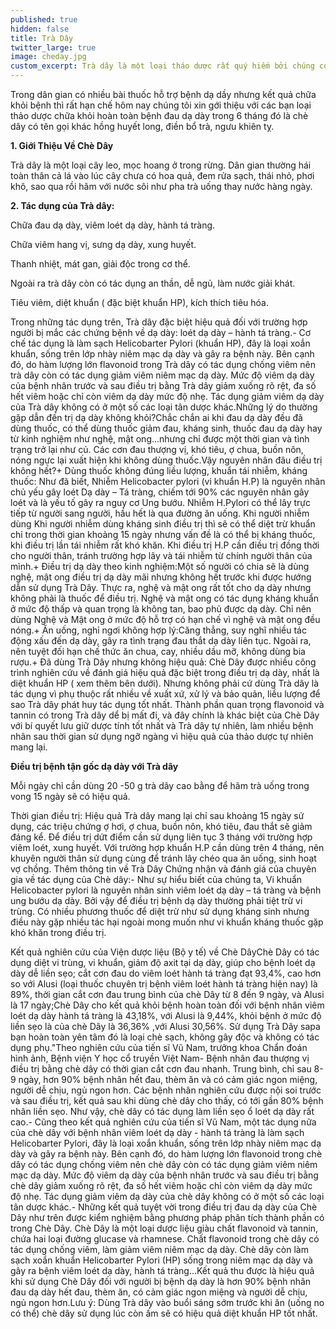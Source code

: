 ```yaml
---
published: true
hidden: false
title: Trà Dây
twitter_large: true
image: cheday.jpg
custom_excerpt: Trà dây là một loại tháo dược rất quý hiếm bởi chúng có khả năng tiêu diệt 100% vi khuẩn HP để bảo vệ chúng ta khỏi bệnh dạ dầy.
---
```


Trong dân gian có nhiều bài thuốc hỗ trợ bệnh dạ dầy nhưng kết quả chữa khỏi bệnh thì rất hạn chế hôm nay chúng tôi xin gới thiệu với các bạn loại thảo dược chữa khỏi hoàn toàn bệnh đau dạ dày trong 6 tháng đó là chè dây có tên gọi khác hồng huyết long, điền bổ trà, ngưu khiên tỵ.

**1. Giới Thiệu Về Chè Dây**

Trà dây là một loại cây leo, mọc hoang ở trong rừng. Dân gian thường hái toàn thân cả lá vào lúc cây chưa có hoa quả, đem rửa sạch, thái nhỏ, phơi khô, sao qua rồi hãm với nước sôi như pha trà uống thay nước hàng ngày.

**2. Tác dụng của Trà dây:**

Chữa đau dạ dày, viêm loét dạ dày, hành tá tràng.

Chữa viêm hang vị, sưng dạ dày, xung huyết.

Thanh nhiệt, mát gan, giải độc trong cơ thể.

Ngoài ra trà dây còn có tác dụng an thần, dễ ngủ, làm nước giải khát.

Tiêu viêm, diệt khuẩn ( đặc biệt khuẩn HP), kích thích tiêu hóa.

Trong những tác dụng trên, Trà dây đặc biệt hiệu quả đối với trường hợp người bị mắc các chứng bệnh về dạ dày: loét dạ dày – hành tá tràng.- Cơ chế tác dụng là làm sạch Helicobarter Pylori (khuẩn HP), đây là loại xoắn khuẩn, sống trên lớp nhày niêm mạc dạ dày và gây ra bệnh này. Bên cạnh đó, do hàm lượng lớn flavonoid trong Trà dây có tác dụng chống viêm nên trà dây còn có tác dụng giảm viêm niêm mạc dạ dày. Mức độ viêm dạ dày của bệnh nhân trước và sau điều trị bằng Trà dây giảm xuống rõ rệt, đa số hết viêm hoặc chỉ còn viêm dạ dày mức độ nhẹ. Tác dụng giảm viêm dạ dày của Trà dây không có ở một số các loại tân dược khác.Những lý do thường gặp dẫn đến trị dạ dày không khỏi?Chắc chắn ai khi đau dạ dày đều đã dùng thuốc, có thể dùng thuốc giảm đau, kháng sinh, thuốc đau dạ dày hay từ kinh nghiệm như nghệ, mật ong...nhưng chỉ được một thời gian và tình trạng trở lại như củ. Các cơn đau thượng vị, khó tiêu, ợ chua, buồn nôn, nóng ngực lại xuất hiện khi không dùng thuốc.Vậy nguyên nhân đâu điều trị không hết?+ Dùng thuốc không đúng liều lượng, khuẩn tái nhiễm, kháng thuốc: Như đã biết, Nhiễm Helicobacter pylori (vi khuẩn H.P) là nguyên nhân chủ yếu gây loét Dạ dày – Tá tràng, chiếm tới 90% các nguyên nhân gây loét và là yếu tố gây ra nguy cơ Ung bướu. Nhiễm H.Pylori có thể lây trực tiếp từ người sang người, hầu hết là qua đường ăn uống. Khi người nhiễm dùng Khi người nhiễm dùng kháng sinh điều trị thì sẽ có thể diệt trừ khuẩn chỉ trong thời gian khoảng 15 ngày nhưng vấn đề là có thể bị kháng thuốc, khi điều trị lần tái nhiễm rất khó khăn. Khi điều trị H.P cần điều trị đồng thời cho người thân, tránh trường hợp lây và tái nhiễm từ chính người thân của mình.+ Điều trị dạ dày theo kinh nghiệm:Một số người có chia sẽ là dùng nghệ, mật ong điều trị dạ dày mãi nhưng không hết trước khi được hướng dẫn sử dụng Trà Dây. Thực ra, nghệ và mật ong rất tốt cho dạ dày nhưng không phải là thuốc để điều trị. Nghệ và mật ong có tác dụng kháng khuẩn ở mức độ thấp và quan trọng là không tan, bao phủ được dạ dày. Chỉ nên dùng Nghệ và Mật ong ở mức độ hỗ trợ có hạn chế vì nghệ và mật ong đều nóng.+ Ăn uống, nghỉ ngơi không hợp lý:Căng thẳng, suy nghĩ nhiều tác động xấu đến dạ dày, gây ra tình trạng đau thắt dạ dày liên tục. Ngoài ra, nên tuyệt đối hạn chế thức ăn chua, cay, nhiều dầu mỡ, không dùng bia rượu.+ Đã dùng Trà Dây nhưng không hiệu quả:
Chè Dây được nhiều công trình nghiên cứu về đánh giá hiệu quả đặc biệt trong điều trị dạ dày, nhất là diệt khuẩn HP ( xem thêm bên dưới). Nhưng không phải cứ dùng Trà dây là tác dụng vì phụ thuộc rất nhiều về xuất xứ, xử lý và bảo quản, liều lượng để sao Trà dây phát huy tác dụng tốt nhất. Thành phần quan trọng flavonoid và tannin có trong Trà dây dể bị mất đi, và đây chính là khác biệt của Chè Dây với bí quyết lưu giữ dược tính tốt nhất và Trà dây tự nhiên, làm nhiều bệnh nhân sau thời gian sử dụng ngỡ ngàng vì hiệu quả của thảo dược tự nhiên mang lại.

**Điều trị bệnh tận gốc dạ dày với Trà dây**

Mỗi ngày chỉ cần dùng 20 -50 g trà dây cao bằng để hãm trà uống trong vong 15 ngày sẽ có hiệu quả.

Thời gian điều trị: Hiệu quả Trà dây mang lại chỉ sau khoảng 15 ngày sử dụng, các triệu chứng ợ hơi, ợ chua, buồn nôn, khó tiêu, đau thắt sẽ giảm đáng kể. Để điều trị dứt điểm cần sử dụng liên tục 3 tháng với trường hợp viêm loét, xung huyết. Với trường hợp khuẩn H.P cần dùng trên 4 tháng, nên khuyên người thân sử dụng cùng để tránh lây chéo qua ăn uống, sinh hoạt vợ chồng. Thêm thông tin về Trà Dây Chứng nhận và đánh giá của chuyên gia về tác dụng của Chè dây:- Như sự hiểu biết của chúng ta, Vi khuẩn Helicobacter pylori là nguyên nhân sinh viêm loét dạ dày – tá tràng và bệnh ung bướu dạ dày. Bởi vậy để điều trị bệnh dạ dày thường phải tiệt trừ vi trùng. Có nhiều phương thuốc để diệt trừ như sử dụng kháng sinh nhưng điều này gặp nhiều tác hại ngoài mong muốn như vi khuẩn kháng thuốc gặp khó khăn trong điều trị.

Kết quả nghiên cứu của Viện dược liệu (Bộ y tế) về Chè DâyChè Dây có tác dụng diệt vi trùng, vi khuẩn, giảm độ axit tại dạ dày, giúp cho bệnh loét dạ dày dễ liền sẹo; cắt cơn đau do viêm loét hành tá tràng đạt 93,4%, cao hơn so với Alusi (loại thuốc chuyên trị bệnh viêm loét hành tá tràng hiện nay) là 89%, thời gian cắt cơn đau trung bình của chè Dây từ 8 đến 9 ngày, và Alusi là 17 ngày;Chè Dây cho kết quả khỏi bệnh hoàn toàn đối với bệnh nhân viêm loét dạ dày hành tá tràng là 43,18%, với Alusi là 9,44%, khỏi bệnh ở mức độ liền sẹo là của chè Dây là 36,36% ,với Alusi 30,56%. Sử dụng Trà Dây sapa bạn hoàn toàn yên tâm đó là loại chè sạch, không gây độc và không có tác dụng phụ."Theo nghiên cứu của tiến sĩ Vũ Nam, trưởng khoa Chẩn đoán hình ảnh,  Bệnh viện Y học cổ truyền Việt Nam- Bệnh nhân đau thượng vị điều trị  bằng chè dây có thời gian cắt cơn đau nhanh. Trung bình, chỉ sau 8-9  ngày, hơn 90% bệnh nhân hết đau, thèm ăn và có cảm giác ngon miệng,  người dễ chịu, ngủ ngon hơn. Các bệnh nhân nghiên cứu được nội soi trước  và sau điều trị, kết quả sau khi dùng chè dây cho thấy, có tới gần 80%  bệnh nhân liền sẹo. Như vậy, chè dây có tác dụng làm liền sẹo ổ loét dạ  dày rất cao.- Cũng theo kết quả nghiên cứu của tiến sĩ Vũ Nam, một tác dụng nữa của  chè dây với bệnh nhân viêm loét dạ dày - hành tá tràng là làm sạch  Helicobarter Pylori, đây là loại xoắn khuẩn, sống trên lớp nhày niêm mạc  dạ dày và gây ra bệnh này. Bên cạnh đó, do hàm lượng lớn flavonoid  trong chè dây có tác dụng chống viêm nên chè dây còn có tác dụng giảm  viêm niêm mạc dạ dày. Mức độ viêm dạ dày của bệnh nhân trước và sau điều  trị bằng chè dây giảm xuống rõ rệt, đa số hết viêm hoặc chỉ còn viêm dạ  dày mức độ nhẹ. Tác dụng giảm viêm dạ dày của chè dây không có ở một số  các loại tân dược khác.- Những kết quả tuyệt vời trong điều trị đau dạ dày của Chè Dây như trên được kiểm nghiệm bằng phương pháp phân tích thành phần có trong Chè Dây. Chè Dây là một loại dược liệu giàu chất flavonoid và tannin, chứa hai loại đường glucase và rhamnese. Chất flavonoid trong chè dây có tác dụng chống viêm, làm giảm viêm niêm mạc dạ dày. Chè dây còn làm sạch xoắn khuẩn Helicobarter Pylori (HP) sống trong niêm mạc dạ dày và gây ra bệnh viêm loét dạ dày, hành tá tràng…Kết quả thu được là hiệu quả khi sử dụng Chè Dây đối với người bị bệnh dạ dày là hơn 90% bệnh nhân đau dạ dày hết đau, thèm ăn, có cảm giác ngon miệng và người dễ chịu, ngủ ngon hơn.Lưu ý: Dùng Trà dây vào buổi sáng sớm trước khi ăn (uống no có thể) chè dây sử dụng lúc còn ấm sẽ có hiệu quả diệt khuẩn HP tốt nhất.
